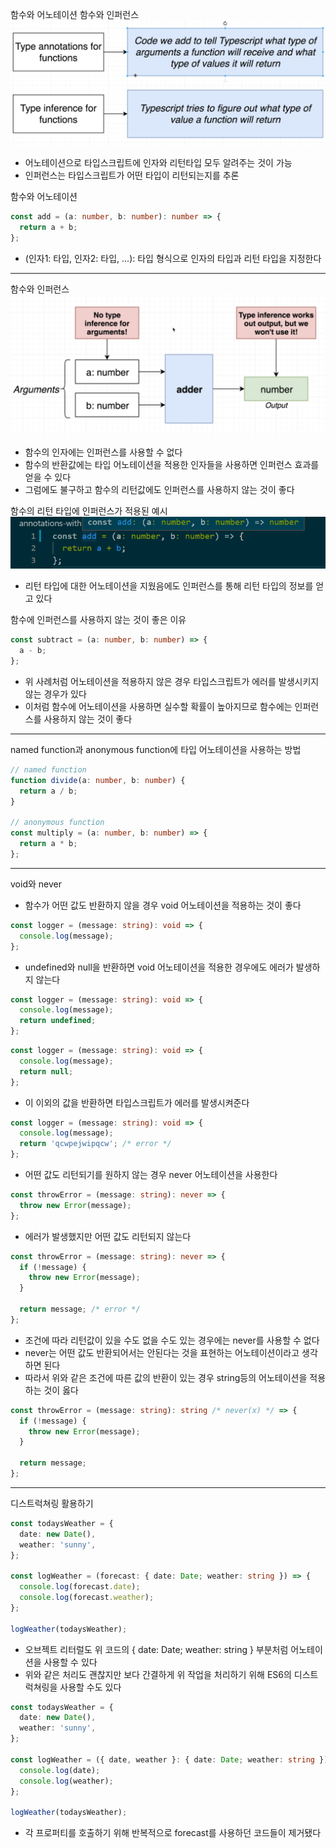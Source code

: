 함수와 어노테이션 함수와 인퍼런스
![function_annotation_inference](../img/function_annotation_inference.png)

- 어노테이션으로 타입스크립트에 인자와 리턴타입 모두 알려주는 것이 가능
- 인퍼런스는 타입스크립트가 어떤 타입이 리턴되는지를 추론

함수와 어노테이션

```ts
const add = (a: number, b: number): number => {
  return a + b;
};
```

- (인자1: 타입, 인자2: 타입, ...): 타입 형식으로 인자의 타입과 리턴 타입을 지정한다

---

함수와 인퍼런스
![function_inference](../img/function_inference.png)

- 함수의 인자에는 인퍼런스를 사용할 수 없다
- 함수의 반환값에는 타입 어노테이션을 적용한 인자들을 사용하면 인퍼런스 효과를 얻을 수 있다
- 그럼에도 불구하고 함수의 리턴값에도 인퍼런스를 사용하지 않는 것이 좋다

함수의 리턴 타입에 인퍼런스가 적용된 예시
![function_output_inference](../img/function_output_inference.png)

- 리턴 타입에 대한 어노테이션을 지웠음에도 인퍼런스를 통해 리턴 타입의 정보를 얻고 있다

함수에 인퍼런스를 사용하지 않는 것이 좋은 이유

```ts
const subtract = (a: number, b: number) => {
  a - b;
};
```

- 위 사례처럼 어노테이션을 적용하지 않은 경우 타입스크립트가 에러를 발생시키지 않는 경우가 있다
- 이처럼 함수에 어노테이션을 사용하면 실수할 확률이 높아지므로 함수에는 인퍼런스를 사용하지 않는 것이 좋다

---

named function과 anonymous function에 타입 어노테이션을 사용하는 방법

```ts
// named function
function divide(a: number, b: number) {
  return a / b;
}

// anonymous function
const multiply = (a: number, b: number) => {
  return a * b;
};
```

---

void와 never

- 함수가 어떤 값도 반환하지 않을 경우 void 어노테이션을 적용하는 것이 좋다

```ts
const logger = (message: string): void => {
  console.log(message);
};
```

- undefined와 null을 반환하면 void 어노테이션을 적용한 경우에도 에러가 발생하지 않는다

```ts
const logger = (message: string): void => {
  console.log(message);
  return undefined;
};
```

```ts
const logger = (message: string): void => {
  console.log(message);
  return null;
};
```

- 이 이외의 값을 반환하면 타입스크립트가 에러를 발생시켜준다

```ts
const logger = (message: string): void => {
  console.log(message);
  return 'qcwpejwipqcw'; /* error */
};
```

- 어떤 값도 리턴되기를 원하지 않는 경우 never 어노테이션을 사용한다

```ts
const throwError = (message: string): never => {
  throw new Error(message);
};
```

- 에러가 발생했지만 어떤 값도 리턴되지 않는다

```ts
const throwError = (message: string): never => {
  if (!message) {
    throw new Error(message);
  }

  return message; /* error */
};
```

- 조건에 따라 리턴값이 있을 수도 없을 수도 있는 경우에는 never를 사용할 수 없다
- never는 어떤 값도 반환되어서는 안된다는 것을 표현하는 어노테이션이라고 생각하면 된다
- 따라서 위와 같은 조건에 따른 값의 반환이 있는 경우 string등의 어노테이션을 적용하는 것이 옳다

```ts
const throwError = (message: string): string /* never(x) */ => {
  if (!message) {
    throw new Error(message);
  }

  return message;
};
```

---

디스트럭쳐링 활용하기
```ts
const todaysWeather = {
  date: new Date(),
  weather: 'sunny',
};

const logWeather = (forecast: { date: Date; weather: string }) => {
  console.log(forecast.date);
  console.log(forecast.weather);
};

logWeather(todaysWeather);
```
* 오브젝트 리터럴도 위 코드의 { date: Date; weather: string } 부분처럼 어노테이션을 사용할 수 있다
* 위와 같은 처리도 괜찮지만 보다 간결하게 위 작업을 처리하기 위해 ES6의 디스트럭쳐링을 사용할 수도 있다

```ts
const todaysWeather = {
  date: new Date(),
  weather: 'sunny',
};

const logWeather = ({ date, weather }: { date: Date; weather: string }) => {
  console.log(date);
  console.log(weather);
};

logWeather(todaysWeather);
```
* 각 프로퍼티를 호출하기 위해 반복적으로 forecast를 사용하던 코드들이 제거됐다
